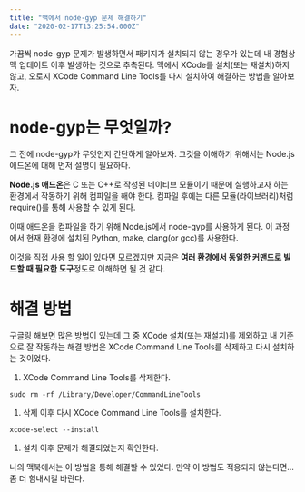 ```yaml
---
title: "맥에서 node-gyp 문제 해결하기"
date: "2020-02-17T13:25:54.000Z"
---
```


가끔씩 node-gyp 문제가 발생하면서 패키지가 설치되지 않는 경우가 있는데 내 경험상 맥 업데이트 이후 발생하는 것으로 추측된다. 맥에서 XCode를 설치(또는 재설치)하지 않고, 오로지 XCode Command Line Tools를 다시 설치하여 해결하는 방법을 알아보자.

# node-gyp는 무엇일까?

그 전에 node-gyp가 무엇인지 간단하게 알아보자. 그것을 이해하기 위해서는 Node.js 애드온에 대해 먼저 설명이 필요하다.

**Node.js 애드온**은 C 또는 C++로 작성된 네이티브 모듈이기 때문에 실행하고자 하는 환경에서 작동하기 위해 컴파일을 해야 한다. 컴파일 후에는 다른 모듈(라이브러리)처럼 require()를 통해 사용할 수 있게 된다.

이때 애드온을 컴파일을 하기 위해 Node.js에서 node-gyp를 사용하게 된다. 이 과정에서 현재 환경에 설치된 Python, make, clang(or gcc)를 사용한다.

이것을 직접 사용 할 일이 있다면 모르겠지만 지금은 **여러 환경에서 동일한 커맨드로 빌드할 때 필요한 도구**정도로 이해하면 될 것 같다.

# 해결 방법

구글링 해보면 많은 방법이 있는데 그 중 XCode 설치(또는 재설치)를 제외하고 내 기준으로 잘 작동하는 해결 방법은 XCode Command Line Tools를 삭제하고 다시 설치하는 것이었다.

1. XCode Command Line Tools를 삭제한다.

```
sudo rm -rf /Library/Developer/CommandLineTools
```

1. 삭제 이후 다시 XCode Command Line Tools를 설치한다.

```
xcode-select --install
```

1. 설치 이후 문제가 해결되었는지 확인한다.

나의 맥북에서는 이 방법을 통해 해결할 수 있었다. 만약 이 방법도 적용되지 않는다면... 좀 더 힘내시길 바란다.
